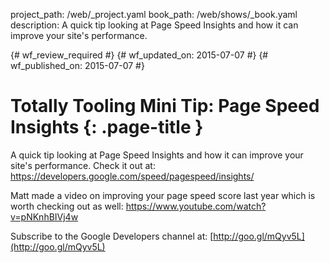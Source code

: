 project_path: /web/_project.yaml
book_path: /web/shows/_book.yaml
description: A quick tip looking at Page Speed Insights and how it can improve your site's performance.

{# wf_review_required #}
{# wf_updated_on: 2015-07-07 #}
{# wf_published_on: 2015-07-07 #}

# Totally Tooling Mini Tip: Page Speed Insights {: .page-title }

A quick tip looking at Page Speed Insights and how it can improve your site's performance. Check it out at: https://developers.google.com/speed/pagespeed/insights/

Matt made a video on improving your page speed score last year which is worth checking out as well: https://www.youtube.com/watch?v=pNKnhBIVj4w

Subscribe to the Google Developers channel at: [http://goo.gl/mQyv5L](http://goo.gl/mQyv5L)
